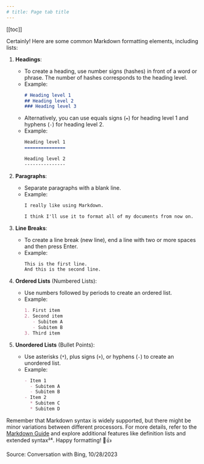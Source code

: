 ```yaml
---
# title: Page tab title
---
```

<!-- 
Anchor directory
 -->
[[toc]]

Certainly! Here are some common Markdown formatting elements, including lists:

1. **Headings**:
   - To create a heading, use number signs (hashes) in front of a word or phrase. The number of hashes corresponds to the heading level.
   - Example:
     ```markdown
     # Heading level 1
     ## Heading level 2
     ### Heading level 3
     ```
   - Alternatively, you can use equals signs (`=`) for heading level 1 and hyphens (`-`) for heading level 2.
   - Example:
     ```markdown
     Heading level 1
     ===============
     
     Heading level 2
     ---------------
     ```

2. **Paragraphs**:
   - Separate paragraphs with a blank line.
   - Example:
     ```markdown
     I really like using Markdown.
     
     I think I'll use it to format all of my documents from now on.
     ```

3. **Line Breaks**:
   - To create a line break (new line), end a line with two or more spaces and then press Enter.
   - Example:
     ```markdown
     This is the first line.  
     And this is the second line.
     ```

4. **Ordered Lists** (Numbered Lists):
   - Use numbers followed by periods to create an ordered list.
   - Example:
     ```markdown
     1. First item
     2. Second item
        - Subitem A
        - Subitem B
     3. Third item
     ```

5. **Unordered Lists** (Bullet Points):
   - Use asterisks (`*`), plus signs (`+`), or hyphens (`-`) to create an unordered list.
   - Example:
     ```markdown
     - Item 1
       - Subitem A
       - Subitem B
     - Item 2
       * Subitem C
       * Subitem D
     ```

Remember that Markdown syntax is widely supported, but there might be minor variations between different processors. For more details, refer to the [Markdown Guide](https://www.markdownguide.org/basic-syntax/) and explore additional features like definition lists and extended syntax²⁴. Happy formatting! 📝👍

Source: Conversation with Bing, 10/28/2023